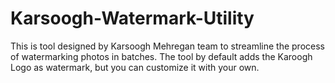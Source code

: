 # Karsoogh-Watermark-Utility

This is tool designed by Karsoogh Mehregan team to streamline the process of watermarking photos in batches. The tool by default adds the Karoogh Logo as watermark, but you can customize it with your own. 
